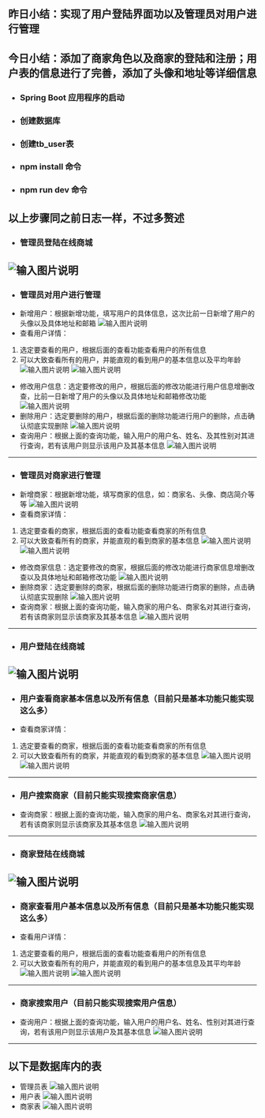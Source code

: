 ## **昨日小结**：实现了用户登陆界面功以及管理员对用户进行管理
## **今日小结**：添加了商家角色以及商家的登陆和注册；用户表的信息进行了完善，添加了头像和地址等详细信息
- ### **Spring Boot 应用程序的启动**
 - ### **创建数据库**
 - ### **创建tb_user表**
 - ### **npm install 命令**
 -  ### **npm run dev 命令**
 ## 以上步骤同之前日志一样，不过多赘述
 
 - ### **管理员登陆在线商城**
 ![输入图片说明](/imgs/2025-06-19/IvXO7Brsk7VFRGTz.png)
 ---
  - ### **管理员对用户进行管理**
  - 新增用户：根据新增功能，填写用户的具体信息，这次比前一日新增了用户的头像以及具体地址和邮箱
  ![输入图片说明](/imgs/2025-06-19/xdoTgMZy9lDFNegl.png)
  - 查看用户详情：
  1. 选定要查看的用户，根据后面的查看功能查看用户的所有信息
  2. 可以大致查看所有的用户，并能直观的看到用户的基本信息以及平均年龄
  ![输入图片说明](/imgs/2025-06-19/iWcW6T3GpntnAEqg.png)
  ![输入图片说明](/imgs/2025-06-19/fPpgtX14onscIRbe.png)
  - 修改用户信息：选定要修改的用户，根据后面的修改功能进行用户信息增删改查，比前一日新增了用户的头像以及具体地址和邮箱修改功能
  ![输入图片说明](/imgs/2025-06-19/bXx2mG7e2jumL4yZ.png)
  - 删除用户：选定要删除的用户，根据后面的删除功能进行用户的删除，点击确认彻底实现删除
  ![输入图片说明](/imgs/2025-06-19/3q1cgbuXKAL9u6uv.png)
- 查询用户：根据上面的查询功能，输入用户的用户名、姓名、及其性别对其进行查询，若有该用户则显示该用户及其基本信息
![输入图片说明](/imgs/2025-06-19/XzfqEAsN6RyfOsF2.png)
---
  - ### **管理员对商家进行管理**
  - 新增商家：根据新增功能，填写商家的信息，如：商家名、头像、商店简介等等
  ![输入图片说明](/imgs/2025-06-19/eMhNtG6elzAN7RkO.png)
  - 查看商家详情：
  1. 选定要查看的商家，根据后面的查看功能查看商家的所有信息
  2. 可以大致查看所有的商家，并能直观的看到商家的基本信息
  ![输入图片说明](/imgs/2025-06-19/DymHNCA5c2jwx9HP.png)
  ![输入图片说明](/imgs/2025-06-19/pkok4hOpMAdEl4bx.png)
  - 修改商家信息：选定要修改的商家，根据后面的修改功能进行商家信息增删改查以及具体地址和邮箱修改功能
![输入图片说明](/imgs/2025-06-19/VPnwKuFwB9adC4DM.png)
   - 删除商家：选定要删除的商家，根据后面的删除功能进行商家的删除，点击确认彻底实现删除
   ![输入图片说明](/imgs/2025-06-19/1x6ieYCwFEmt8gtw.png)
   - 查询商家：根据上面的查询功能，输入商家的用户名、商家名对其进行查询，若有该商家则显示该商家及其基本信息
   ![输入图片说明](/imgs/2025-06-19/GwcSvuFoGDIbtQPB.png)
   ---
   - ### **用户登陆在线商城**
![输入图片说明](/imgs/2025-06-19/slO0NCZBAhZlCVHo.png)
   ---
   - ### **用户查看商家基本信息以及所有信息（目前只是基本功能只能实现这么多）**
   - 查看商家详情：
  1. 选定要查看的商家，根据后面的查看功能查看商家的所有信息
  2. 可以大致查看所有的商家，并能直观的看到商家的基本信息
   ![输入图片说明](/imgs/2025-06-19/SZ44ygP4xsEgPjLt.png)
![输入图片说明](/imgs/2025-06-19/97q6K4l1SoDjzrnn.png)
---
- ### **用户搜索商家（目前只能实现搜索商家信息）**
- 查询商家：根据上面的查询功能，输入商家的用户名、商家名对其进行查询，若有该商家则显示该商家及其基本信息
![输入图片说明](/imgs/2025-06-19/miL0pVRqaUFZdD2S.png)
---
 - ### **商家登陆在线商城**
 ![输入图片说明](/imgs/2025-06-19/o342jSLSJujOsHGo.png)
 ---
 - ### **商家查看用户基本信息以及所有信息（目前只是基本功能只能实现这么多）**
  - 查看用户详情：
  1. 选定要查看的用户，根据后面的查看功能查看用户的所有信息
  2. 可以大致查看所有的用户，并能直观的看到用户的基本信息及其平均年龄
  ![输入图片说明](/imgs/2025-06-19/GftJ2c4wfIJFZqH2.png)
  ![输入图片说明](/imgs/2025-06-19/X6gduOdV1ivJB6Xc.png)
  ---
- ### **商家搜索用户（目前只能实现搜索用户信息）**
- 查询用户：根据上面的查询功能，输入用户的用户名、姓名、性别对其进行查询，若有该用户则显示该用户及其基本信息
![输入图片说明](/imgs/2025-06-19/rsp1FU80mlQjlnkR.png)
---
## 以下是数据库内的表
- 管理员表
![输入图片说明](/imgs/2025-06-19/tQta7g5IBMs1aITX.png)
- 用户表
![输入图片说明](/imgs/2025-06-19/OKcV5ZFqnfKUAeyJ.png)
- 商家表
![输入图片说明](/imgs/2025-06-19/sbFYO7FYpyvdLmQl.png)
